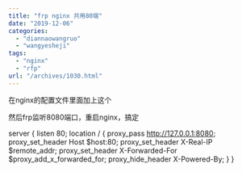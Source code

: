 ```yaml
---
title: "frp nginx 共用80端"
date: "2019-12-06"
categories: 
  - "diannaowangruo"
  - "wangyesheji"
tags: 
  - "nginx"
  - "rfp"
url: "/archives/1030.html"
---
```


在nginx的配置文件里面加上这个

然后frp监听8080端口，重启nginx，搞定

server { listen 80; location / { proxy\_pass http://127.0.0.1:8080; proxy\_set\_header Host $host:80; proxy\_set\_header X-Real-IP $remote\_addr; proxy\_set\_header X-Forwarded-For $proxy\_add\_x\_forwarded\_for; proxy\_hide\_header X-Powered-By; } }
